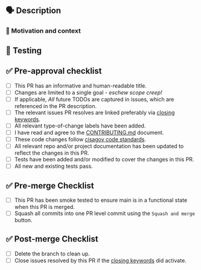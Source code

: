 ## 🗣 Description ##

<!-- Describe the "what" of your changes in detail. -->

### 💭 Motivation and context

<!-- Why is this change required? -->
<!-- What problem does this change solve? How did you solve it? -->
<!-- Mention any related issue(s) here using appropriate keywords such -->
<!-- as "closes" or "resolves" to auto-close them on merge. -->

<!--
## 📷 Screenshots (if appropriate) ##

Uncomment this section if a screenshot is needed.

-->


## 🧪 Testing

<!-- How did you test your changes? How could someone else test this PR? -->
<!-- Include details of your testing environment, and the tests you ran to -->
<!-- see how your change affects other areas of the code, etc. -->

## ✅ Pre-approval checklist ##

<!-- Please read and check the boxes below as affirmation that this PR meets the requirements listed -->

- [ ] This PR has an informative and human-readable title.
- [ ] Changes are limited to a single goal - *eschew scope creep!*
- [ ] If applicable, *All* future TODOs are captured in issues, which are referenced in the PR description.
- [ ] The relevant issues PR resolves are linked preferably via [closing keywords](https://docs.github.com/en/issues/tracking-your-work-with-issues/linking-a-pull-request-to-an-issue#linking-a-pull-request-to-an-issue-using-a-keyword).
- [ ] All relevant type-of-change labels have been added.
- [ ] I have read and agree to the [CONTRIBUTING.md](https://github.com/cisagov/ScubaGoggles/blob/main/CONTRIBUTING.md) document.
- [ ] These code changes follow [cisagov code standards](https://github.com/cisagov/development-guide).
- [ ] All relevant repo and/or project documentation has been updated to reflect the changes in this PR.
- [ ] Tests have been added and/or modified to cover the changes in this PR.
- [ ] All new and existing tests pass.

## ✅ Pre-merge Checklist

- [ ] This PR has been smoke tested to ensure main is in a functional state when this PR is merged.
- [ ] Squash all commits into one PR level commit using the `Squash and merge` button.

## ✅ Post-merge Checklist

- [ ] Delete the branch to clean up.
- [ ] Close issues resolved by this PR if the [closing keywords](https://docs.github.com/en/issues/tracking-your-work-with-issues/linking-a-pull-request-to-an-issue#linking-a-pull-request-to-an-issue-using-a-keyword) did activate.
